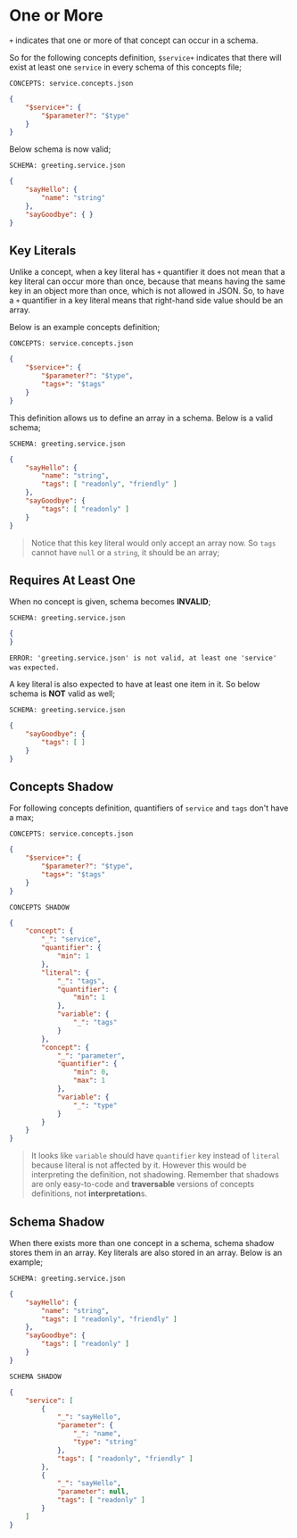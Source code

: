# One or More

`+` indicates that one or more of that concept can occur in a schema.

So for the following concepts definition, `$service+` indicates that there
will exist at least one `service` in every schema of this concepts file;

`CONCEPTS: service.concepts.json`

```json
{
    "$service+": {
        "$parameter?": "$type"
    }
}
```

Below schema is now valid;

`SCHEMA: greeting.service.json`

```json
{
    "sayHello": { 
        "name": "string"
    },
    "sayGoodbye": { }
}
```

## Key Literals

Unlike a concept, when a key literal has `+` quantifier it does not mean that
a key literal can occur more than once, because that means having the same key
in an object more than once, which is not allowed in JSON. So, to have a `+`
quantifier in a key literal means that right-hand side value should be an
array.

Below is an example concepts definition;

`CONCEPTS: service.concepts.json`

```json
{
    "$service+": {
        "$parameter?": "$type",
        "tags+": "$tags"
    }
}
```

This definition allows us to define an array in a schema. Below is a valid
schema;

`SCHEMA: greeting.service.json`

```json
{
    "sayHello": {
        "name": "string",
        "tags": [ "readonly", "friendly" ]
    },
    "sayGoodbye": {
        "tags": [ "readonly" ]
    }
}
```

> Notice that this key literal would only accept an array now. So `tags` cannot
> have `null` or a `string`, it should be an array;

## Requires At Least One

When no concept is given, schema becomes **INVALID**;

`SCHEMA: greeting.service.json`

```json
{
}
```

`ERROR: 'greeting.service.json' is not valid, at least one 'service' was`
`expected.`

A key literal is also expected to have at least one item in it. So below schema
is **NOT** valid as well;

`SCHEMA: greeting.service.json`

```json
{
    "sayGoodbye": {
        "tags": [ ]
    }
}
```

## Concepts Shadow

For following concepts definition, quantifiers of `service` and `tags` don't
have a max;

`CONCEPTS: service.concepts.json`

```json
{
    "$service+": {
        "$parameter?": "$type",
        "tags+": "$tags"
    }
}
```

`CONCEPTS SHADOW`

```json
{
    "concept": {
        "_": "service", 
        "quantifier": {
            "min": 1
        },
        "literal": {
            "_": "tags",
            "quantifier": {
                "min": 1
            },
            "variable": {
                "_": "tags"
            }
        },
        "concept": {
            "_": "parameter",
            "quantifier": {
                "min": 0,
                "max": 1
            },
            "variable": {
                "_": "type"
            }
        }
    }
}
```

> It looks like `variable` should have `quantifier` key instead of `literal`
> because literal is not affected by it. However this would be interpreting the
> definition, not shadowing. Remember that shadows are only easy-to-code and
> **traversable** versions of concepts definitions, not **interpretation**s.

## Schema Shadow

When there exists more than one concept in a schema, schema shadow stores them
in an array. Key literals are also stored in an array. Below is an example;

`SCHEMA: greeting.service.json`

```json
{
    "sayHello": {
        "name": "string",
        "tags": [ "readonly", "friendly" ]
    },
    "sayGoodbye": {
        "tags": [ "readonly" ]
    }
}
```

`SCHEMA SHADOW`

```json
{
    "service": [
        {
            "_": "sayHello",
            "parameter": {
                "_": "name",
                "type": "string"
            },
            "tags": [ "readonly", "friendly" ]
        },
        {
            "_": "sayHello",
            "parameter": null,
            "tags": [ "readonly" ]
        }
    ]
}
```
